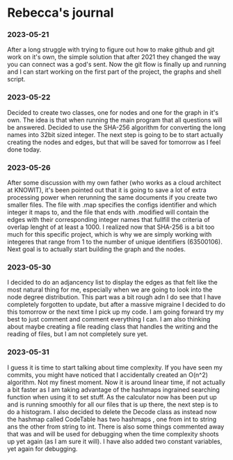 # Rebecca's journal

### 2023-05-21
After a long struggle with trying to figure out how to make github and git work on it's own, the simple solution that after 2021 they changed the way you can connect was a god's sent. Now the git flow is finally up and running and I can start working on the first part of the project, the graphs and shell script.

### 2023-05-22
Decided to create two classes, one for nodes and one for the graph in it's own. The idea is that when running the main program that all questions will be answered. Decided to use the SHA-256 algorithm for converting the long names into 32bit sized integer. The next step is going to be to start actually creating the nodes and edges, but that will be saved for tomorrow as I feel done today.

### 2023-05-26
After some discussion with my own father (who works as a cloud architect at KNOWIT), it's been pointed out that it is going to save a lot of extra processing power when rerunning the same documents if you create two smaller files. The file with .map specifies the configs identifier and which integer it maps to, and the file that ends with .modified will contain the edges with their corresponding integer names that fullfill the criteria of overlap lenght of at least a 1000. I realized now that SHA-256 is a bit too much for this specific project, which is why we are simply working with integeres that range from 1 to the number of unique identifiers (63500106). Next goal is to actually start building the graph and the nodes. 

### 2023-05-30
I decided to do an adjancency list to display the edges as that felt like the most natural thing for me, especially when we are going to look into the node degree distribution. This part was a bit rough adn I do see that I have completely forgotten to update, but after a massive migraine I decided to do this tomorrow or the next time I pick up my code. I am going forward try my best to just comment and comment everything I can. I am also thinking about maybe creating a file reading class that handles the writing and the reading of files, but I am not completely sure yet.

### 2023-05-31
I guess it is time to start talking about time complexity. If you have seen my commits, you might have noticed that I accidentally created an O(n^2) algorithm. Not my finest moment. Now it is around linear time, if not actually a bit faster as I am taking advantage of the hashmaps ingrained searching function when using it to set stuff. As the calculator now has been put up and is running smoothly for all our files that is up there, the next step is to do a histogram. I also decided to delete the Decode class as instead now the hashmap called CodeTable has two hashmaps , one from int to string ans the other from string to int. There is also some things commented away that was and will be used for debugging when the time complexity shoots up yet again (as I am sure it will). I have also added two constant variables, yet again for debugging.
